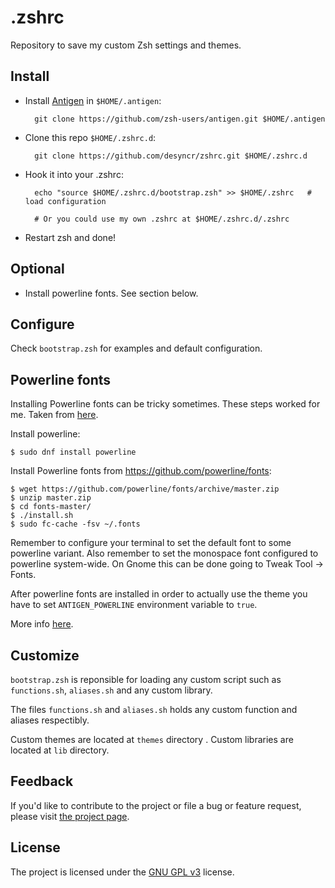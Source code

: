 .zshrc
==========

Repository to save my custom Zsh settings and themes.

Install
-------
* Install [Antigen](https://github.com/zsh-users/antigen) in `$HOME/.antigen`:

        git clone https://github.com/zsh-users/antigen.git $HOME/.antigen

* Clone this repo `$HOME/.zshrc.d`:

        git clone https://github.com/desyncr/zshrc.git $HOME/.zshrc.d

* Hook it into your .zshrc:

        echo "source $HOME/.zshrc.d/bootstrap.zsh" >> $HOME/.zshrc   # load configuration

        # Or you could use my own .zshrc at $HOME/.zshrc.d/.zshrc

* Restart zsh and done!


Optional
--------

* Install powerline fonts. See section below.

Configure
---------

Check ``bootstrap.zsh`` for examples and default configuration.

Powerline fonts
-----------

Installing Powerline fonts can be tricky sometimes. These steps worked for me. Taken from [here](https://github.com/cereda/f21-setup).

Install powerline:

    $ sudo dnf install powerline

Install Powerline fonts from https://github.com/powerline/fonts:

    $ wget https://github.com/powerline/fonts/archive/master.zip
    $ unzip master.zip
    $ cd fonts-master/
    $ ./install.sh
    $ sudo fc-cache -fsv ~/.fonts

Remember to configure your terminal to set the default font to some powerline variant. Also remember to set the monospace font configured to powerline system-wide. On Gnome this can be done going to Tweak Tool -> Fonts.

After powerline fonts are installed in order to actually use the theme you have to set ``ANTIGEN_POWERLINE`` environment variable to ``true``.

More info [here](https://powerline.readthedocs.org/en/latest/installation/linux.html#fonts-installation).

Customize
-------
``bootstrap.zsh`` is reponsible for loading any custom script such as ``functions.sh``, ``aliases.sh`` and any custom library.

The files ``functions.sh`` and ``aliases.sh`` holds any custom function and aliases respectibly.

Custom themes are located at ``themes`` directory . Custom libraries are located at ``lib`` directory.


## Feedback

If you'd like to contribute to the project or file a bug or feature request, please visit [the project page][1].

## License

The project is licensed under the [GNU GPL v3][2] license.

  [1]: https://github.com/desyncr/zshrc/
  [2]: http://www.gnu.org/licenses/gpl.html
